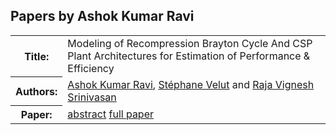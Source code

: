 ## Papers by Ashok Kumar Ravi
<table><tr><th>Title:</th>
<td>Modeling of Recompression Brayton Cycle And CSP Plant Architectures for Estimation of Performance & Efficiency</td>
</tr>
<tr><th>Authors:</th>
<td>
<a href="/proceedings/authors/AshokKumarRavi">Ashok Kumar Ravi</a>, <a href="/proceedings/authors/StephaneVelut">Stéphane Velut</a> and <a href="/proceedings/authors/RajaVigneshSrinivasan">Raja Vignesh Srinivasan</a></td>
</tr>
<tr><th>Paper:</th>
<td><a href="/abstracts/abstract_8A_5">abstract</a> <a href="/proceedings/papers/Modelica2021session8A_paper5.pdf">full paper</a></td>
</tr>
</table><br>
